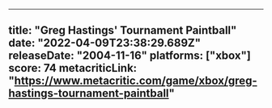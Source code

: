 
---
title: "Greg Hastings' Tournament Paintball"
date: "2022-04-09T23:38:29.689Z"
releaseDate: "2004-11-16"
platforms: ["xbox"]
score: 74
metacriticLink: "https://www.metacritic.com/game/xbox/greg-hastings-tournament-paintball"
---
